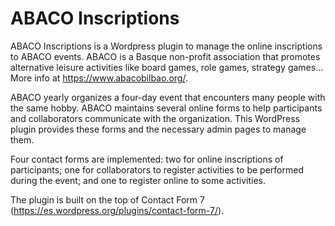 ABACO Inscriptions
==================

ABACO Inscriptions is a Wordpress plugin to manage the online inscriptions
to ABACO events. ABACO is a Basque non-profit association that promotes
alternative leisure activities like board games, role games, strategy games...
More info at https://www.abacobilbao.org/.

ABACO yearly organizes a four-day event that encounters many people with the
same hobby. ABACO maintains several online forms to help participants and
collaborators communicate with the organization. This WordPress plugin
provides these forms and the necessary admin pages to manage them.

Four contact forms are implemented: two for online inscriptions of participants;
one for collaborators to register activities to be performed during the event;
and one to register online to some activities.

The plugin is built on the top of Contact Form 7 (https://es.wordpress.org/plugins/contact-form-7/).